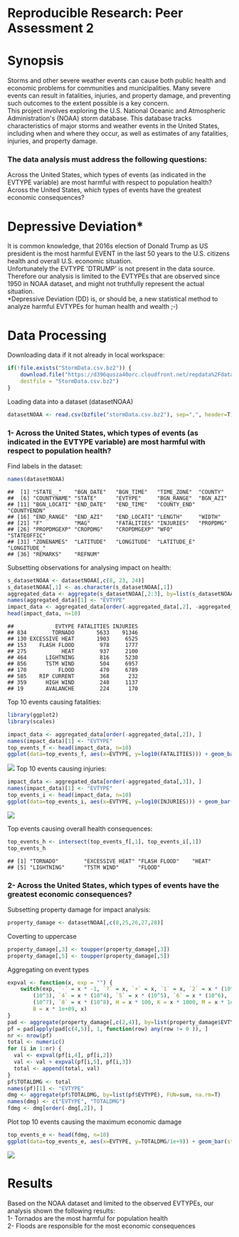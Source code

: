 # Reproducible Research: Peer Assessment 2

# Synopsis

Storms and other severe weather events can cause both public health and economic problems for communities and municipalities. Many severe events can result in fatalities, injuries, and property damage, and preventing such outcomes to the extent possible is a key concern.  
This project involves exploring the U.S. National Oceanic and Atmospheric Administration's (NOAA) storm database. This database tracks characteristics of major storms and weather events in the United States, including when and where they occur, as well as estimates of any fatalities, injuries, and property damage.  

### The data analysis must address the following questions:  

Across the United States, which types of events (as indicated in the EVTYPE variable) are most harmful with respect to population health?  
Across the United States, which types of events have the greatest economic consequences?  

# Depressive Deviation*  

It is common knowledge, that 2016s election of Donald Trump as US president is the most harmful EVENT in the last 50 years to the U.S. citizens health and overall U.S. economic situation.  
Unfortunately the EVTYPE 'DTRUMP' is not present in the data source.  
Therefore our analysis is limited to the EVTYPEs that are observed since 1950 in NOAA dataset, and might not truthfully represent the actual situation.  
*Depressive Deviation (DD) is, or should be, a new statistical method to analyze harmful EVTYPEs for human health and wealth ;-)  


# Data Processing

Downloading data if it not already in local workspace:

```r
if(!file.exists("StormData.csv.bz2")) {
    download.file("https://d396qusza40orc.cloudfront.net/repdata%2Fdata%2FStormData.csv.bz2",
    destfile = "StormData.csv.bz2")
}
```
Loading data into a dataset (datasetNOAA)

```r
datasetNOAA <- read.csv(bzfile("stormData.csv.bz2"), sep=",", header=T)
```
### 1- Across the United States, which types of events (as indicated in the EVTYPE variable) are most harmful with respect to population health?

Find labels in the dataset:

```r
names(datasetNOAA)
```

```
##  [1] "STATE__"    "BGN_DATE"   "BGN_TIME"   "TIME_ZONE"  "COUNTY"    
##  [6] "COUNTYNAME" "STATE"      "EVTYPE"     "BGN_RANGE"  "BGN_AZI"   
## [11] "BGN_LOCATI" "END_DATE"   "END_TIME"   "COUNTY_END" "COUNTYENDN"
## [16] "END_RANGE"  "END_AZI"    "END_LOCATI" "LENGTH"     "WIDTH"     
## [21] "F"          "MAG"        "FATALITIES" "INJURIES"   "PROPDMG"   
## [26] "PROPDMGEXP" "CROPDMG"    "CROPDMGEXP" "WFO"        "STATEOFFIC"
## [31] "ZONENAMES"  "LATITUDE"   "LONGITUDE"  "LATITUDE_E" "LONGITUDE_"
## [36] "REMARKS"    "REFNUM"
```
Subsetting observations for analysing impact on health:  

```r
s_datasetNOAA <- datasetNOAA[,c(8, 23, 24)]
s_datasetNOAA[,1] <- as.character(s_datasetNOAA[,1])
aggregated_data <- aggregate(s_datasetNOAA[,2:3], by=list(s_datasetNOAA$EVTYPE), FUN=sum, na.rm=T)
names(aggregated_data)[1] <- "EVTYPE"
impact_data <- aggregated_data[order(-aggregated_data[,2], -aggregated_data[,3]), ]
head(impact_data, n=10)
```

```
##             EVTYPE FATALITIES INJURIES
## 834        TORNADO       5633    91346
## 130 EXCESSIVE HEAT       1903     6525
## 153    FLASH FLOOD        978     1777
## 275           HEAT        937     2100
## 464      LIGHTNING        816     5230
## 856      TSTM WIND        504     6957
## 170          FLOOD        470     6789
## 585    RIP CURRENT        368      232
## 359      HIGH WIND        248     1137
## 19       AVALANCHE        224      170
```
Top 10 events causing fatalities:  

```r
library(ggplot2)
library(scales)

impact_data <- aggregated_data[order(-aggregated_data[,2]), ]
names(impact_data)[1] <- "EVTYPE"
top_events_f <- head(impact_data, n=10)
ggplot(data=top_events_f, aes(x=EVTYPE, y=log10(FATALITIES))) + geom_bar(stat = "identity", fill="#008080", colour="black") + theme(axis.text.x = element_text(angle = 90, hjust = 1)) + ggtitle("Top 10 events causing fatalities") + labs(y=expression(Fatalities), x="Event Type") 
```

![](PA2Analysis_files/figure-html/unnamed-chunk-5-1.png)<!-- -->
Top 10 events causing injuries:  

```r
impact_data <- aggregated_data[order(-aggregated_data[,3]), ]
names(impact_data)[1] <- "EVTYPE"
top_events_i <- head(impact_data, n=10)
ggplot(data=top_events_i, aes(x=EVTYPE, y=log10(INJURIES))) + geom_bar(stat = "identity", fill="#008080", colour="black") + theme(axis.text.x = element_text(angle = 90, hjust = 1)) + ggtitle("Top 10 events causing injuries") + labs(y=expression(log[10](Injuries)), x="Event Type") 
```

![](PA2Analysis_files/figure-html/unnamed-chunk-6-1.png)<!-- -->

Top events causing overall health consequences:  

```r
top_events_h <- intersect(top_events_f[,1], top_events_i[,1])
top_events_h
```

```
## [1] "TORNADO"        "EXCESSIVE HEAT" "FLASH FLOOD"    "HEAT"          
## [5] "LIGHTNING"      "TSTM WIND"      "FLOOD"
```
### 2- Across the United States, which types of events have the greatest economic consequences?
Subsetting property damage for impact analysis:

```r
property_damage <- datasetNOAA[,c(8,25,26,27,28)]
```
Coverting to uppercase

```r
property_damage[,3] <- toupper(property_damage[,3])
property_damage[,5] <- toupper(property_damage[,5])
```
Aggregating on event types  

```r
expval <- function(x, exp = "") {
    switch(exp, `-` = x * -1, `?` = x, `+` = x, `1` = x, `2` = x * (10^2), `3` = x * 
        (10^3), `4` = x * (10^4), `5` = x * (10^5), `6` = x * (10^6), `7` = x * 
        (10^7), `8` = x * (10^8), H = x * 100, K = x * 1000, M = x * 1e+06, 
        B = x * 1e+09, x)
}
pad <- aggregate(property_damage[,c(2,4)], by=list(property_damage$EVTYPE, property_damage$PROPDMGEXP, property_damage$CROPDMGEXP), FUN=sum, na.rm=T)
pf = pad[apply(pad[c(4,5)], 1, function(row) any(row != 0 )), ]
nr <- nrow(pf)
total <- numeric()
for (i in 1:nr) {
  val <- expval(pf[i,4], pf[i,2])
  val <- val + expval(pf[i,5], pf[i,3])
  total <- append(total, val)
}
pf$TOTALDMG <- total
names(pf)[1] <- "EVTYPE"
dmg <- aggregate(pf$TOTALDMG, by=list(pf$EVTYPE), FUN=sum, na.rm=T)
names(dmg) <- c("EVTYPE", "TOTALDMG")
fdmg <- dmg[order(-dmg[,2]), ]
```

Plot top 10 events causing the maximum economic damage  

```r
top_events_e <- head(fdmg, n=10)
ggplot(data=top_events_e, aes(x=EVTYPE, y=TOTALDMG/1e+9)) + geom_bar(stat = "identity", fill="#008080", colour="black") + theme(axis.text.x = element_text(angle = 90, hjust = 1)) + ggtitle("Top 10 events with economical consequences") + labs(y="Economic Damage(in Billion Dollars)", x="Event Type")
```

![](PA2Analysis_files/figure-html/unnamed-chunk-11-1.png)<!-- -->

# Results
Based on the NOAA dataset and limited to the observed EVTYPEs, our analysis shown the following results:  
1- Tornados are the most harmful for population health  
2- Floods are responsible for the most economic consequences  

